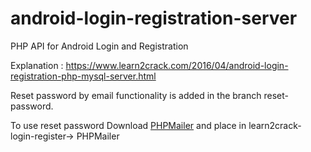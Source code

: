# android-login-registration-server
PHP API for Android Login and Registration

Explanation : https://www.learn2crack.com/2016/04/android-login-registration-php-mysql-server.html

Reset password by email functionality is added in the branch reset-password.

To use reset password Download [PHPMailer][1] and place in learn2crack-login-register-> PHPMailer

[1]:https://github.com/PHPMailer/PHPMailer
